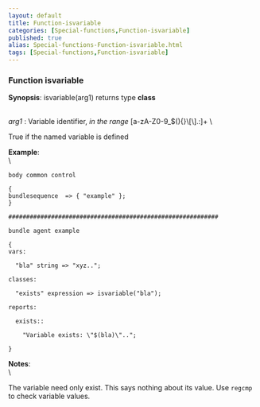 ```yaml
---
layout: default
title: Function-isvariable
categories: [Special-functions,Function-isvariable]
published: true
alias: Special-functions-Function-isvariable.html
tags: [Special-functions,Function-isvariable]
---
```


### Function isvariable

**Synopsis**: isvariable(arg1) returns type **class**

\
 *arg1* : Variable identifier, *in the range*
[a-zA-Z0-9\_\$(){}\\[\\].:]+ \

True if the named variable is defined

**Example**:\
 \

~~~~ {.verbatim}
body common control

{
bundlesequence  => { "example" };
}

###########################################################

bundle agent example

{     
vars:

  "bla" string => "xyz..";

classes:

  "exists" expression => isvariable("bla");

reports:

  exists::

    "Variable exists: \"$(bla)\"..";

}
~~~~

**Notes**:\
 \

The variable need only exist. This says nothing about its value. Use
`regcmp` to check variable values.
